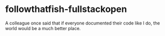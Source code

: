 # followthatfish-fullstackopen
A colleague once said that if everyone documented their code like I do, the world would be a much better place.
